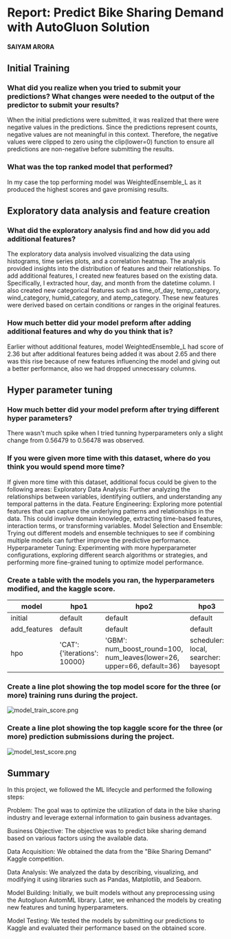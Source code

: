 # Report: Predict Bike Sharing Demand with AutoGluon Solution
#### SAIYAM ARORA

## Initial Training
### What did you realize when you tried to submit your predictions? What changes were needed to the output of the predictor to submit your results?
When the initial predictions were submitted, it was realized that there were negative values in the predictions. Since the predictions represent counts, negative values are not meaningful in this context. Therefore, the negative values were clipped to zero using the clip(lower=0) function to ensure all predictions are non-negative before submitting the results.

### What was the top ranked model that performed?
In my case the top performing model was WeightedEnsemble_L as it produced the highest scores and gave promising results.

## Exploratory data analysis and feature creation
### What did the exploratory analysis find and how did you add additional features?
The exploratory data analysis involved visualizing the data using histograms, time series plots, and a correlation heatmap. The analysis provided insights into the distribution of features and their relationships.
To add additional features, I created new features based on the existing data. Specifically, I extracted hour, day, and month from the datetime column. I also created new categorical features such as time_of_day, temp_category, wind_category, humid_category, and atemp_category. These new features were derived based on certain conditions or ranges in the original features.

### How much better did your model preform after adding additional features and why do you think that is?
Earlier without additional features, model WeightedEnsemble_L had score of 2.36 but after additional features being added it was about 2.65 and there was this rise because of new features influencing the model and giving out a better performance, also we had dropped unnecessary columns.

## Hyper parameter tuning
### How much better did your model preform after trying different hyper parameters?
There wasn't much spike when I tried tunning hyperparameters only a slight change from 0.56479 to 0.56478 was observed.

### If you were given more time with this dataset, where do you think you would spend more time?
If given more time with this dataset, additional focus could be given to the following areas:
Exploratory Data Analysis: Further analyzing the relationships between variables, identifying outliers, and understanding any temporal patterns in the data.
Feature Engineering: Exploring more potential features that can capture the underlying patterns and relationships in the data. This could involve domain knowledge, extracting time-based features, interaction terms, or transforming variables.
Model Selection and Ensemble: Trying out different models and ensemble techniques to see if combining multiple models can further improve the predictive performance.
Hyperparameter Tuning: Experimenting with more hyperparameter configurations, exploring different search algorithms or strategies, and performing more fine-grained tuning to optimize model performance.

### Create a table with the models you ran, the hyperparameters modified, and the kaggle score.
|model|hpo1|hpo2|hpo3|score|
|--|--|--|--|--|
|initial|default|default|default|1.84435|
|add_features|default|default|default|0.56479|
|hpo|'CAT': {'iterations': 10000}|'GBM': num_boost_round=100, num_leaves(lower=26, upper=66, default=36)|scheduler: local, searcher: bayesopt|0.56478

### Create a line plot showing the top model score for the three (or more) training runs during the project.

![model_train_score.png](img/model_train_score.png)

### Create a line plot showing the top kaggle score for the three (or more) prediction submissions during the project.

![model_test_score.png](img/model_test_score.png)

## Summary
In this project, we followed the ML lifecycle and performed the following steps:

Problem: The goal was to optimize the utilization of data in the bike sharing industry and leverage external information to gain business advantages.

Business Objective: The objective was to predict bike sharing demand based on various factors using the available data.

Data Acquisition: We obtained the data from the "Bike Sharing Demand" Kaggle competition.

Data Analysis: We analyzed the data by describing, visualizing, and modifying it using libraries such as Pandas, Matplotlib, and Seaborn.

Model Building: Initially, we built models without any preprocessing using the Autogluon AutomML library. Later, we enhanced the models by creating new features and tuning hyperparameters.

Model Testing: We tested the models by submitting our predictions to Kaggle and evaluated their performance based on the obtained score.
